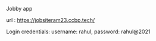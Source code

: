 Jobby app

url : https://jobsiteram23.ccbp.tech/

Login credentials:
username: rahul,
password: rahul@2021
